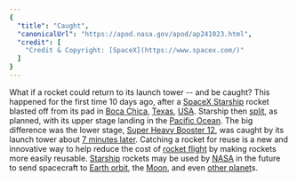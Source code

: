 ```yaml
---
{
  "title": "Caught",
  "canonicalUrl": "https://apod.nasa.gov/apod/ap241023.html",
  "credit": [
    "Credit & Copyright: [SpaceX](https://www.spacex.com/)"
  ]
}
---
```


What if a rocket could return to its launch tower -- and be caught? This happened for the first time 10 days ago, after a [SpaceX Starship](https://www.spacex.com/vehicles/starship/) rocket blasted off from its pad in [Boca Chica](https://en.wikipedia.org/wiki/Boca_Chica_\(Texas\)), [Texas](https://en.wikipedia.org/wiki/Texas), [USA](https://en.wikipedia.org/wiki/United_States). Starship then [split](https://chert-poberi.ru/wp-content/uploads/2016/proga/222/sasha-19october1619394239.jpg), as planned, with its upper stage landing in the [Pacific Ocean](https://en.wikipedia.org/wiki/Pacific_Ocean). The big difference was the lower stage, [Super Heavy Booster 12](https://starship-spacex.fandom.com/wiki/Booster_12_\(B12\)), was caught by its launch tower about [7 minutes later](https://x.com/SpaceX/status/1845442658397049011). Catching a rocket for reuse is a new and innovative way to help reduce the cost of [rocket flight](https://www.reuters.com/technology/space/spacex-launches-fifth-starship-test-eyes-novel-booster-catch-2024-10-13/) by making rockets more easily reusable. [Starship](https://en.wikipedia.org/wiki/SpaceX_Starship) rockets may be used by [NASA](https://www.nasa.gov/) in the future to send spacecraft to [Earth orbit](https://spaceplace.nasa.gov/orbits/), the [Moon](https://apod.nasa.gov/apod/ap190717.html), and even [other planet](https://science.nasa.gov/mars/)s.

